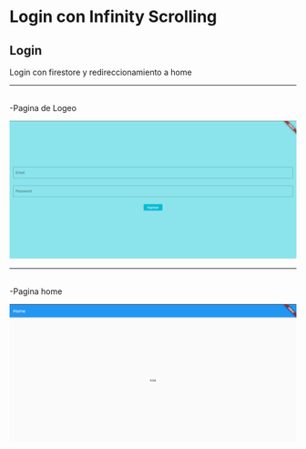 # Login con Infinity Scrolling


## Login

Login con firestore y redireccionamiento a home


<hr>
<br>
-Pagina de Logeo

![Imagen Uno](img/cap1.png)


<hr>
<br>
-Pagina home 

![Imagen Uno](img/cap2.png)

